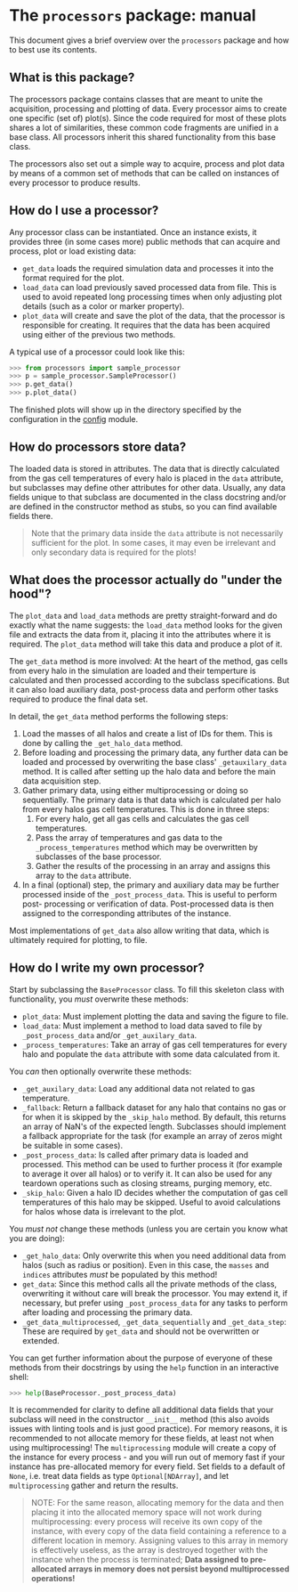 # The `processors` package: manual

This document gives a brief overview over the `processors` package and how to 
best use its contents.

## What is this package?

The processors package contains classes that are meant to unite the acquisition, 
processing and plotting of data. Every processor aims to create one specific
(set of) plot(s). Since the code required for most of these plots shares a lot
of similarities, these common code fragments are unified in a base class. All
processors inherit this shared functionality from this base class. 

The processors also set out a simple way to acquire, process and plot data by
means of a common set of methods that can be called on instances of every 
processor to produce results. 

## How do I use a processor?

Any processor class can be instantiated. Once an instance exists, it provides
three (in some cases more) public methods that can acquire and process, plot or
load existing data:

- `get_data` loads the required simulation data and processes it into the format
  required for the plot.
- `load_data` can load previously saved processed data from file. This is used
  to avoid repeated long processing times when only adjusting plot details (such
  as a color or marker property).
- `plot_data` will create and save the plot of the data, that the processor is
  responsible for creating. It requires that the data has been acquired using
  either of the previous two methods.

A typical use of a processor could look like this:

```Python
>>> from processors import sample_processor
>>> p = sample_processor.SampleProcessor()
>>> p.get_data()
>>> p.plot_data()
```

The finished plots will show up in the directory specified by the configuration
in the [config](./../config.py) module.

## How do processors store data?

The loaded data is stored in attributes. The data that is directly calculated
from the gas cell temperatures of every halo is placed in the `data` attribute,
but subclasses may define other attributes for other data. Usually, any data
fields unique to that subclass are documented in the class docstring and/or 
are defined in the constructor method as stubs, so you can find available
fields there.

> Note that the primary data inside the `data` attribute is not necessarily
> sufficient for the plot. In some cases, it may even be irrelevant and only
> secondary data is required for the plots!

## What does the processor actually do "under the hood"?

The `plot_data` and `load_data` methods are pretty straight-forward and do 
exactly what the name suggests: the `load_data` method looks for the given
file and extracts the data from it, placing it into the attributes where it is
required. The `plot_data` method will take this data and produce a plot of it.

The `get_data` method is more involved: At the heart of the method, gas cells
from every halo in the simulation are loaded and their temperture is calculated
and then processed according to the subclass specifications. But it can also
load auxiliary data, post-process data and perform other tasks required to
produce the final data set. 

In detail, the `get_data` method performs the following steps:

1. Load the masses of all halos and create a list of IDs for them. This is done
   by calling the `_get_halo_data` method.
2. Before loading and processing the primary data, any further data can be
   loaded and processed by overwriting the base class' `_getauxilary_data` 
   method. It is called after setting up the halo data and before the main
   data acquisition step.
3. Gather primary data, using either multiprocessing or doing so sequentially. 
   The primary data is that data which is calculated per halo from every halos
   gas cell temperatures. This is done in three steps:
   1. For every halo, get all gas cells and calculates the gas cell temperatures.
   2. Pass the array of temperatures and gas data to the `_process_temperatures` 
      method which may be overwritten by subclasses of the base processor.
   3. Gather the results of the processing in an array and assigns this array 
      to the `data` attribute.
4. In a final (optional) step, the primary and auxiliary data may be further
   processed inside of the `_post_process_data`. This is useful to perform post-
   processing or verification of data. Post-processed data is then assigned to
   the corresponding attributes of the instance.

Most implementations of `get_data` also allow writing that data, which is 
ultimately required for plotting, to file. 

## How do I write my own processor?

Start by subclassing the `BaseProcessor` class. To fill this skeleton class with
functionality, you *must* overwrite these methods:

- `plot_data`: Must implement plotting the data and saving the figure to file.
- `load_data`: Must implement a method to load data saved to file by
  `_post_process_data` and/or `_get_auxilary_data`.
- `_process_temperatures`: Take an array of gas cell temperatures for every
  halo and populate the `data` attribute with some data calculated from it.

You *can* then optionally overwrite these methods:

- `_get_auxilary_data`: Load any additional data not related to gas temperature.
- `_fallback`: Return a fallback dataset for any halo that contains no gas or 
  for when it is skipped by the `_skip_halo` method. By default, this returns 
  an array of NaN's of the expected length. Subclasses should implement a 
  fallback appropriate for the task (for example an array of zeros might be 
  suitable in some cases).
- `_post_process_data`: Is called after primary data is loaded and processed.
  This method can be used to further process it (for example to average it over
  all halos) or to verify it. It can also be used for any teardown operations
  such as closing streams, purging memory, etc.
- `_skip_halo`: Given a halo ID decides whether the computation of gas cell
  temperatures of this halo may be skipped. Useful to avoid calculations for
  halos whose data is irrelevant to the plot.


You *must not* change these methods (unless you are certain you know what you 
are doing):

- `_get_halo_data`: Only overwrite this when you need additional data from halos
  (such as radius or position). Even in this case, the `masses` and `indices`
  attributes *must* be populated by this method!
- `get_data`: Since this method calls all the private methods of the class,
  overwriting it without care will break the processor. You may extend it, if
  necessary, but prefer using `_post_process_data` for any tasks to perform
  after loading and processing the primary data.
- `_get_data_multiprocessed`, `_get_data_sequentially` and `_get_data_step`:
  These are required by `get_data` and should not be overwritten or extended.

You can get further information about the purpose of everyone of these methods
from their docstrings by using the `help` function in an interactive shell:

```Python
>>> help(BaseProcessor._post_process_data)
```

It is recommended for clarity to define all additional data fields that your
subclass will need in the constructor `__init__` method (this also avoids
issues with linting tools and is just good practice). For memory reasons, it
is recommended to not allocate memory for these fields, at least not when using
multiprocessing! The `multiprocessing` module will create a copy of the instance
for every process - and you will run out of memory fast if your instance has
pre-allocated memory for every field. Set fields to a default of `None`, i.e.
treat data fields as type `Optional[NDArray]`, and let `multiprocessing` gather
and return the results.

> NOTE: For the same reason, allocating memory for the data and then placing 
> it into the allocated memory space will not work during multiprocessing: 
> every process will receive its own copy of the instance, with every copy of 
> the data field containing a reference to a different location in memory. 
> Assigning values to this array in memory is effectively useless, as the array 
> is destroyed  together with the instance when the process is terminated; 
> **Data assigned to pre-allocated arrays in memory does not persist beyond 
> multiprocessed operations!**
